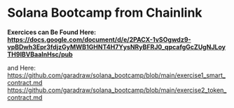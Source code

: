 # Solana Bootcamp from Chainlink


**Exercices can Be Found Here:
https://docs.google.com/document/d/e/2PACX-1vSOgwdz9-vpBDwh3Epr3fdjzGyMWB1GHNT4H7YysNRyBFRJ0_qpcafgGcZUgNJLoyTH9IBVBaaInHsc/pub**

and Here:
https://github.com/garadraw/solana_bootcamp/blob/main/exercise1_smart_contract.md
https://github.com/garadraw/solana_bootcamp/blob/main/exercise2_token_contract.md
